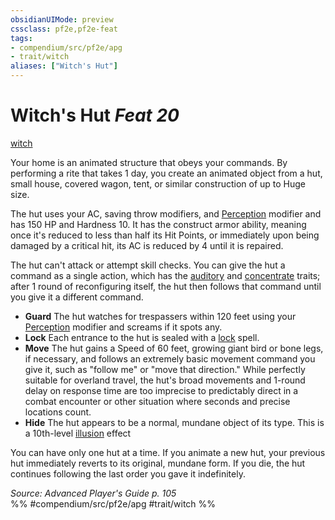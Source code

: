 ```yaml
---
obsidianUIMode: preview
cssclass: pf2e,pf2e-feat
tags:
- compendium/src/pf2e/apg
- trait/witch
aliases: ["Witch's Hut"]
---
```

# Witch's Hut  *Feat 20*  
[witch](../../rules/traits/witch-apg.md)  


Your home is an animated structure that obeys your commands. By performing a rite that takes 1 day, you create an animated object from a hut, small house, covered wagon, tent, or similar construction of up to Huge size.

The hut uses your AC, saving throw modifiers, and [Perception](../skills.md#Perception) modifier and has 150 HP and Hardness 10. It has the construct armor ability, meaning once it's reduced to less than half its Hit Points, or immediately upon being damaged by a critical hit, its AC is reduced by 4 until it is repaired.

The hut can't attack or attempt skill checks. You can give the hut a command as a single action, which has the [auditory](../../rules/traits/auditory.md) and [concentrate](../../rules/traits/concentrate.md) traits; after 1 round of reconfiguring itself, the hut then follows that command until you give it a different command.

- **Guard** The hut watches for trespassers within 120 feet using your [Perception](../skills.md#Perception) modifier and screams if it spots any.
- **Lock** Each entrance to the hut is sealed with a [lock](../spells/lock.md) spell.
- **Move** The hut gains a Speed of 60 feet, growing giant bird or bone legs, if necessary, and follows an extremely basic movement command you give it, such as "follow me" or "move that direction." While perfectly suitable for overland travel, the hut's broad movements and 1-round delay on response time are too imprecise to predictably direct in a combat encounter or other situation where seconds and precise locations count.
- **Hide** The hut appears to be a normal, mundane object of its type. This is a 10th-level [illusion](../../rules/traits/illusion.md) effect

You can have only one hut at a time. If you animate a new hut, your previous hut immediately reverts to its original, mundane form. If you die, the hut continues following the last order you gave it indefinitely.

*Source: Advanced Player's Guide p. 105*  
%% #compendium/src/pf2e/apg #trait/witch %%